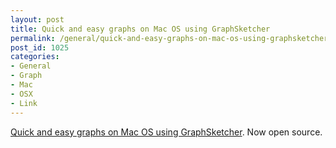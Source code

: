 ```yaml
---
layout: post
title: Quick and easy graphs on Mac OS using GraphSketcher
permalink: /general/quick-and-easy-graphs-on-mac-os-using-graphsketcher
post_id: 1025
categories:
- General
- Graph
- Mac
- OSX
- Link
---
```


[Quick and easy graphs on Mac OS using GraphSketcher](https://github.com/graphsketcher/GraphSketcher/releases). Now open source.
